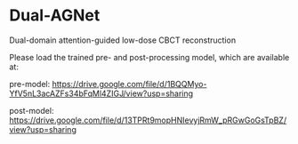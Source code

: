 # Dual-AGNet
Dual-domain attention-guided low-dose CBCT reconstruction

Please load the trained pre- and post-processing model, which are available at:

pre-model:  https://drive.google.com/file/d/1BQQMyo-YfV5nL3acAZFs34bFqMl4ZIGJ/view?usp=sharing

post-model: https://drive.google.com/file/d/13TPRt9mopHNIevyjRmW_pRGwGoGsTpBZ/view?usp=sharing
